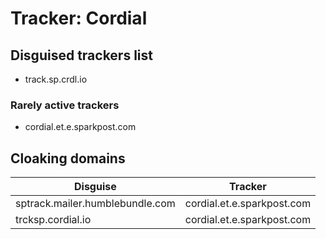 # Tracker: Cordial

## Disguised trackers list

* track.sp.crdl.io

### Rarely active trackers

* cordial.et.e.sparkpost.com

## Cloaking domains

| Disguise | Tracker |
| ---- | ---- |
| sptrack.mailer.humblebundle.com | cordial.et.e.sparkpost.com |
| trcksp.cordial.io | cordial.et.e.sparkpost.com |